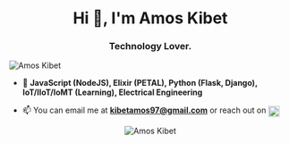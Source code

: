 <h1 align="center">Hi 👋, I'm Amos Kibet</h1>
<h3 align="center">Technology Lover.</h3>

<p align="left"> <img src="https://komarev.com/ghpvc/?username=amos-kibet" alt="Amos Kibet" /> </p>

- :hammer: **JavaScript (NodeJS), Elixir (PETAL), Python (Flask, Django), IoT/IIoT/IoMT (Learning), Electrical Engineering**

- 📫 You can email me at **kibetamos97@gmail.com** or reach out on <a href="https://linkedin.com/in/amos-kibet" target="blank"><img align="center" src="https://cdn.jsdelivr.net/npm/simple-icons@3.0.1/icons/linkedin.svg" alt="Amos Kibet" height="20" width="20" /></a>

<p align="center"> <img src="https://github-readme-stats.vercel.app/api?username=amos-kibet&show_icons=true" alt="Amos Kibet" /> </p>

<p align="center">





